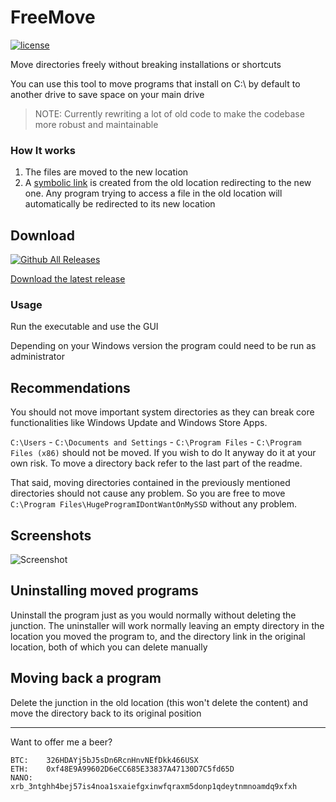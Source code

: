 # FreeMove
[![license](https://img.shields.io/github/license/ImDema/FreeMove.svg)](https://github.com/imDema/FreeMove/blob/master/LICENSE.txt)

Move directories freely without breaking installations or shortcuts

You can use this tool to move programs that install on C:\ by default to another drive to save space on your main drive

> NOTE: Currently rewriting a lot of old code to make the codebase more robust and maintainable

### How It works
1. The files are moved to the new location
2. A [symbolic link](https://www.wikiwand.com/en/NTFS_junction_point) is created from the old location redirecting to the new one. Any program trying to access a file in the old location will automatically be redirected to its new location

## Download

[![Github All Releases](https://img.shields.io/github/downloads/imDema/FreeMove/total.svg)](https://github.com/imDema/FreeMove/releases/latest)

[Download the latest release](https://github.com/imDema/FreeMove/releases/latest)

### Usage

Run the executable and use the GUI

Depending on your Windows version the program could need to be run as administrator

## Recommendations
You should not move important system directories as they can break core functionalities like Windows Update and Windows Store Apps.

`C:\Users` - `C:\Documents and Settings` - `C:\Program Files` - `C:\Program Files (x86)` should not be moved. If you wish to do It anyway do it at your own risk. To move a directory back refer to the last part of the readme.

That said, moving directories contained in the previously mentioned directories should not cause any problem. So you are free to move `C:\Program Files\HugeProgramIDontWantOnMySSD` without any problem.

## Screenshots
![Screenshot](http://i.imgur.com/fW6ZEg3.png)

## Uninstalling moved programs
Uninstall the program just as you would normally without deleting the junction. The uninstaller will work normally leaving an empty directory in the location you moved the program to, and the directory link in the original location, both of which you can delete manually

## Moving back a program
Delete the junction in the old location (this won't delete the content) and move the directory back to its original position


---------------------------------------------------------------------

Want to offer me a beer?
```
BTC:    326HDAYj5bJ5sDn6RcnHnvNEfDkk466USX
ETH:    0xf48E9A99602D6eCC685E33837A47130D7C5fd65D
NANO:   xrb_3ntghh4bej57is4noa1sxaiefgxinwfqraxm5donp1qdeytnmnoamdq9xfxh
```
